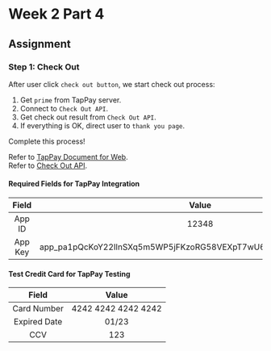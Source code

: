 # Week 2 Part 4

## Assignment

### Step 1: Check Out

After user click `check out button`, we start check out process:

1. Get `prime` from TapPay server.
2. Connect to `Check Out API`.
3. Get check out result from `Check Out API`.
4. If everything is OK, direct user to `thank you page`.

Complete this process!

Refer to [TapPay Document for Web](https://docs.tappaysdk.com/tutorial/zh/web/front.html#front).  
Refer to [Check Out API](https://github.com/AppWorks-School/API-Doc/tree/master/Stylish#order-check-out-api).

#### Required Fields for TapPay Integration

| Field | Value |
| :---: | :---: |
| App ID | 12348 |
| App Key | app_pa1pQcKoY22IlnSXq5m5WP5jFKzoRG58VEXpT7wU62ud7mMbDOGzCYIlzzLF |

#### Test Credit Card for TapPay Testing

| Field | Value |
| :---: | :---: |
| Card Number | 4242 4242 4242 4242 |
| Expired Date | 01/23 |
| CCV | 123 |

